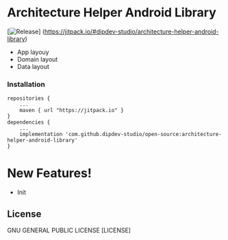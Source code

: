 # Architecture Helper Android Library

[![Release](https://jitpack.io/v/dipdev-studio/architecture-helper-android-library.svg)]
(https://jitpack.io/#dipdev-studio/architecture-helper-android-library)

  - App layouy
  - Domain layout
  - Data layout

### Installation
```
repositories {
    ...
    maven { url "https://jitpack.io" }
}
dependencies {
    ...
    implementation 'com.github.dipdev-studio/open-source:architecture-helper-android-library'
}
```

# New Features!

  - Init

License
----
GNU GENERAL PUBLIC LICENSE
[LICENSE]